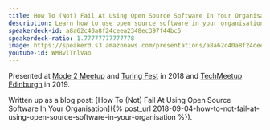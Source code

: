 ```yaml
---
title: How To (Not) Fail At Using Open Source Software In Your Organisation
description: Learn how to use open source software in your organisation without succumbing to the most common of pitfalls.
speakerdeck-id: a8a62c40a8f24ceea2348ec397f44bc5
speakerdeck-ratio: 1.77777777777778
image: https://speakerd.s3.amazonaws.com/presentations/a8a62c40a8f24ceea2348ec397f44bc5/preview_slide_0.jpg
youtube-id: WMBvlTnlVao
---
```

Presented at [Mode 2 Meetup](https://twitter.com/mode2meetup) and [Turing Fest](https://www.turingfest.com/2018/speakers/mike-mcquaid) in 2018 and [TechMeetup Edinburgh](https://techmeetup.co.uk/edinburgh.html) in 2019.

Written up as a blog post: [How To (Not) Fail At Using Open Source Software In Your Organisation]({% post_url 2018-09-04-how-to-not-fail-at-using-open-source-software-in-your-organisation %}).
